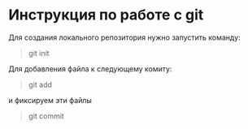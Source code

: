 # Инструкция по работе с git
Для создания локального репозитория нужно запустить команду:
>git init

Для добавления файла к следующему комиту:
>git add

и фиксируем эти файлы 
>git commit
